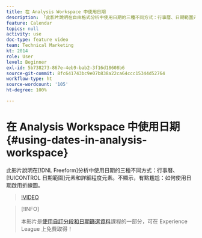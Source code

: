 ```yaml
---
title: 在 Analysis Workspace 中使用日期
description: 「此影片說明在自由格式分析中使用日期的三種不同方式：行事曆、日期範圍元素和詳細程度元素。不顯示，有點尷尬：如何使用日期啟用折線圖。「
feature: Calendar
topics: null
activity: use
doc-type: feature video
team: Technical Marketing
kt: 2014
role: User
level: Beginner
exl-id: 5b738273-867e-4eb9-bab2-3f16d18608b6
source-git-commit: 8fc641743bc9e07b838a22ca64ccc15344d52764
workflow-type: ht
source-wordcount: '105'
ht-degree: 100%

---
```


# 在 Analysis Workspace 中使用日期 {#using-dates-in-analysis-workspace}

此影片說明在[!DNL Freeform]分析中使用日期的三種不同方式：行事曆、[!UICONTROL 日期範圍]元素和詳細程度元素。不顯示，有點尷尬：如何使用日期啟用折線圖。

>[!VIDEO](https://video.tv.adobe.com/v/24136/?quality=12&learn=on)

>[!INFO]
>
> 本影片是[使用自訂分段和日期篩選資料](https://experienceleague.adobe.com/?recommended=Analytics-U-1-2021.1.filterdata)課程的一部分，可在 Experience League 上免費取得！